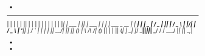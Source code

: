 -
 _   _        _  _          _    _               _      _ 
| | | |      | || |        | |  | |             | |    | |
| |_| |  ___ | || |  ___   | |  | |  ___   _ __ | |  __| |
|  _  | / _ \| || | / _ \  | |/\| | / _ \ | '__|| | / _` |
| | | ||  __/| || || (_) | \  /\  /| (_) || |   | || (_| |
\_| |_/ \___||_||_| \___/   \/  \/  \___/ |_|   |_| \__,_|
                                                          
-                                                         
-

